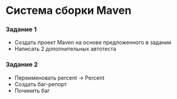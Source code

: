 # Система сборки Maven
### Задание 1
- Создать проект Maven на основе предложенного в задании
- Написать 2 дополнительных автотеста

### Задание 2
- Переименовать percent → Percent
- Создать баг-репорт
- Починить баг
